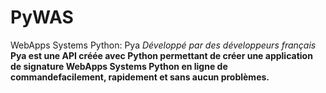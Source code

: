 # PyWAS
WebApps Systems Python: Pya
*Développé par des développeurs français*
**Pya est une API créée avec Python permettant de créer une application de signature WebApps Systems Python en ligne de commandefacilement, rapidement et sans aucun problèmes.**
